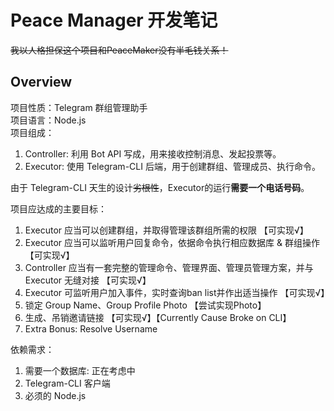 # Peace Manager 开发笔记

~~我以人格担保这个项目和PeaceMaker没有半毛钱关系！~~

## Overview

项目性质：Telegram 群组管理助手  
项目语言：Node.js  
项目组成：

1. Controller:  利用 Bot API 写成，用来接收控制消息、发起投票等。
2. Executor: 使用 Telegram-CLI 后端，用于创建群组、管理成员、执行命令。

由于 Telegram-CLI 天生的设计~~劣根性~~，Executor的运行**需要一个电话号码**。

项目应达成的主要目标：

1. Executor 应当可以创建群组，并取得管理该群组所需的权限 【可实现√】
2. Executor 应当可以监听用户回复命令，依据命令执行相应数据库 & 群组操作  【可实现√】
3. Controller 应当有一套完整的管理命令、管理界面、管理员管理方案，并与 Executor 无缝对接  【可实现√】
4. Executor 可监听用户加入事件，实时查询ban list并作出适当操作  【可实现√】
5. 锁定 Group Name、Group Profile Photo  【尝试实现Photo】
6. 生成、吊销邀请链接  【可实现√】【Currently Cause Broke on CLI】
7. Extra Bonus: Resolve Username
    
依赖需求： 
 
1. 需要一个数据库: 正在考虑中  
2. Telegram-CLI 客户端  
3. 必须的 Node.js  